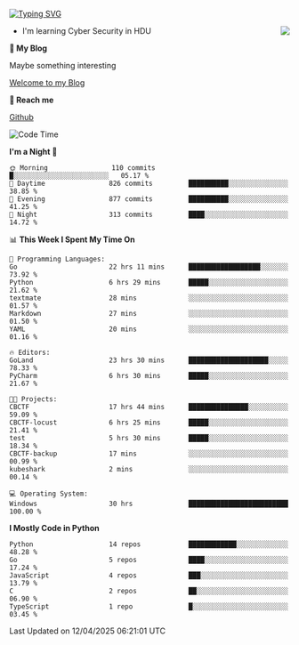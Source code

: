 [![Typing SVG](https://readme-typing-svg.herokuapp.com?font=Fira+Code&pause=1000&random=false&width=450&height=60&lines=Hello+%F0%9F%91%8B%F0%9F%8F%BB;I'm+JBNRZ)](https://git.io/typing-svg)

<a href="#">
  <img align="right" src="https://github-readme-stats.vercel.app/api?username=JBNRZ&show_icons=true&bg_color=15,f2f7fd,E0EAFC" />
</a>

- I'm learning Cyber Security in HDU

 **🌱 My Blog**

Maybe something interesting

[Welcome to my Blog](https://jbnrz.com.cn/)

 **💬 Reach me** 

[Github](https://github.com/JBNRZ)


<!--START_SECTION:waka-->
![Code Time](http://img.shields.io/badge/Code%20Time-1%2C138%20hrs%2014%20mins-blue)

**I'm a Night 🦉** 

```text
🌞 Morning                110 commits         █░░░░░░░░░░░░░░░░░░░░░░░░   05.17 % 
🌆 Daytime                826 commits         ██████████░░░░░░░░░░░░░░░   38.85 % 
🌃 Evening                877 commits         ██████████░░░░░░░░░░░░░░░   41.25 % 
🌙 Night                  313 commits         ████░░░░░░░░░░░░░░░░░░░░░   14.72 % 
```


📊 **This Week I Spent My Time On** 

```text
💬 Programming Languages: 
Go                       22 hrs 11 mins      ██████████████████░░░░░░░   73.92 % 
Python                   6 hrs 29 mins       █████░░░░░░░░░░░░░░░░░░░░   21.62 % 
textmate                 28 mins             ░░░░░░░░░░░░░░░░░░░░░░░░░   01.57 % 
Markdown                 27 mins             ░░░░░░░░░░░░░░░░░░░░░░░░░   01.50 % 
YAML                     20 mins             ░░░░░░░░░░░░░░░░░░░░░░░░░   01.16 % 

🔥 Editors: 
GoLand                   23 hrs 30 mins      ████████████████████░░░░░   78.33 % 
PyCharm                  6 hrs 30 mins       █████░░░░░░░░░░░░░░░░░░░░   21.67 % 

🐱‍💻 Projects: 
CBCTF                    17 hrs 44 mins      ███████████████░░░░░░░░░░   59.09 % 
CBCTF-locust             6 hrs 25 mins       █████░░░░░░░░░░░░░░░░░░░░   21.41 % 
test                     5 hrs 30 mins       █████░░░░░░░░░░░░░░░░░░░░   18.34 % 
CBCTF-backup             17 mins             ░░░░░░░░░░░░░░░░░░░░░░░░░   00.99 % 
kubeshark                2 mins              ░░░░░░░░░░░░░░░░░░░░░░░░░   00.14 % 

💻 Operating System: 
Windows                  30 hrs              █████████████████████████   100.00 % 
```

**I Mostly Code in Python** 

```text
Python                   14 repos            ████████████░░░░░░░░░░░░░   48.28 % 
Go                       5 repos             ████░░░░░░░░░░░░░░░░░░░░░   17.24 % 
JavaScript               4 repos             ███░░░░░░░░░░░░░░░░░░░░░░   13.79 % 
C                        2 repos             ██░░░░░░░░░░░░░░░░░░░░░░░   06.90 % 
TypeScript               1 repo              █░░░░░░░░░░░░░░░░░░░░░░░░   03.45 % 
```




 Last Updated on 12/04/2025 06:21:01 UTC
<!--END_SECTION:waka-->
